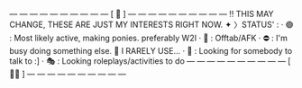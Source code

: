 — — — — — — — — — — [ 👥 ] — — — — — — — — — —
‼️ THIS MAY CHANGE, THESE ARE JUST MY INTERESTS RIGHT NOW.
✦ 〉STATUS' :
· 🟢 : Most likely active, making ponies. preferably W2I
· 🌙 : Offtab/AFK
· ⛔ : I'm busy doing something else.
📍 I RARELY USE...
· 💬 : Looking for somebody to talk to :]
· 🎭 : Looking roleplays/activities to do
— — — — — — — — — — [ 🥩🐾 ] — — — — — — — — — —
